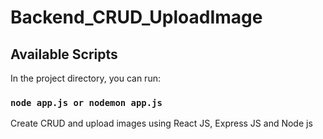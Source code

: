 # Backend_CRUD_UploadImage

## Available Scripts

In the project directory, you can run:

### `node app.js or nodemon app.js`

Create CRUD and upload images using React JS, Express JS and Node js

